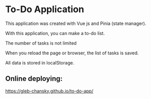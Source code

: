 # To-Do Application


This application was created with Vue js and Pinia (state manager).

With this application, you can make a to-do list.

The number of tasks is not limited

When you reload the page or browser, the list of tasks is saved.

All data is stored in localStorage.

## Online deploying:
https://gleb-chansky.github.io/to-do-app/
